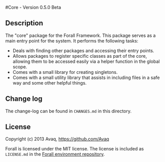 #Core - Version 0.5.0 Beta

## Description

The "core" package for the Forall Framework.
This package serves as a main entry point for the system. It performs the following tasks:

* Deals with finding other packages and accessing their entry points.
* Allows packages to register specific classes as part of the core, allowing them to be
  accessed easily via a helper function in the global scope.
* Comes with a small library for creating singletons.
* Comes with a  small utility library that assists in including files in a safe way and
  some other helpful things.

## Change log

The change-log can be found in `CHANGES.md` in this directory.

## License

Copyright (c) 2013 Avaq, https://github.com/Avaq

Forall is licensed under the MIT license. The license is included as `LICENSE.md` in the 
[Forall environment repository](https://github.com/ForallFramework/Forall).
